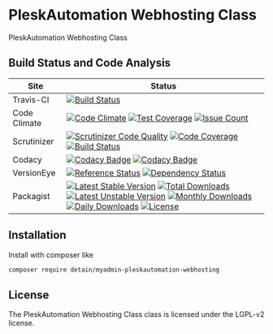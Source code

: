 # PleskAutomation Webhosting Class

PleskAutomation Webhosting Class

## Build Status and Code Analysis

Site          | Status
--------------|---------------------------
Travis-CI     | [![Build Status](https://travis-ci.org/detain/myadmin-pleskautomation-webhosting.svg?branch=master)](https://travis-ci.org/detain/myadmin-pleskautomation-webhosting)
Code Climate  | [![Code Climate](https://codeclimate.com/github/detain/myadmin-pleskautomation-webhosting/badges/gpa.svg)](https://codeclimate.com/github/detain/myadmin-pleskautomation-webhosting) [![Test Coverage](https://codeclimate.com/github/detain/myadmin-pleskautomation-webhosting/badges/coverage.svg)](https://codeclimate.com/github/detain/myadmin-pleskautomation-webhosting/coverage) [![Issue Count](https://codeclimate.com/github/detain/myadmin-pleskautomation-webhosting/badges/issue_count.svg)](https://codeclimate.com/github/detain/myadmin-pleskautomation-webhosting)
Scrutinizer   | [![Scrutinizer Code Quality](https://scrutinizer-ci.com/g/myadmin-plugins/myadmin-pleskautomation-webhosting/badges/quality-score.png?b=master)](https://scrutinizer-ci.com/g/myadmin-plugins/myadmin-pleskautomation-webhosting/?branch=master) [![Code Coverage](https://scrutinizer-ci.com/g/myadmin-plugins/myadmin-pleskautomation-webhosting/badges/coverage.png?b=master)](https://scrutinizer-ci.com/g/myadmin-plugins/myadmin-pleskautomation-webhosting/?branch=master) [![Build Status](https://scrutinizer-ci.com/g/myadmin-plugins/myadmin-pleskautomation-webhosting/badges/build.png?b=master)](https://scrutinizer-ci.com/g/myadmin-plugins/myadmin-pleskautomation-webhosting/build-status/master)
Codacy        | [![Codacy Badge](https://api.codacy.com/project/badge/Grade/226251fc068f4fd5b4b4ef9a40011d06)](https://www.codacy.com/app/detain/myadmin-pleskautomation-webhosting) [![Codacy Badge](https://api.codacy.com/project/badge/Coverage/25fa74eb74c947bf969602fcfe87e349)](https://www.codacy.com/app/detain/myadmin-pleskautomation-webhosting?utm_source=github.com&utm_medium=referral&utm_content=detain/myadmin-pleskautomation-webhosting&utm_campaign=Badge_Coverage)
VersionEye    | [![Reference Status](https://www.versioneye.com/php/detain:myadmin-pleskautomation-webhosting/reference_badge.svg?style=flat)](https://www.versioneye.com/php/detain:myadmin-pleskautomation-webhosting/references) [![Dependency Status](https://www.versioneye.com/user/projects/592f7318bafc5500414dfd2a/badge.svg?style=flat-square)](https://www.versioneye.com/user/projects/592f7318bafc5500414dfd2a)
Packagist     | [![Latest Stable Version](https://poser.pugx.org/detain/myadmin-pleskautomation-webhosting/version)](https://packagist.org/packages/detain/myadmin-pleskautomation-webhosting) [![Total Downloads](https://poser.pugx.org/detain/myadmin-pleskautomation-webhosting/downloads)](https://packagist.org/packages/detain/myadmin-pleskautomation-webhosting) [![Latest Unstable Version](https://poser.pugx.org/detain/myadmin-pleskautomation-webhosting/v/unstable)](//packagist.org/packages/detain/myadmin-pleskautomation-webhosting) [![Monthly Downloads](https://poser.pugx.org/detain/myadmin-pleskautomation-webhosting/d/monthly)](https://packagist.org/packages/detain/myadmin-pleskautomation-webhosting) [![Daily Downloads](https://poser.pugx.org/detain/myadmin-pleskautomation-webhosting/d/daily)](https://packagist.org/packages/detain/myadmin-pleskautomation-webhosting) [![License](https://poser.pugx.org/detain/myadmin-pleskautomation-webhosting/license)](https://packagist.org/packages/detain/myadmin-pleskautomation-webhosting)


## Installation

Install with composer like

```sh
composer require detain/myadmin-pleskautomation-webhosting
```

## License

The PleskAutomation Webhosting Class class is licensed under the LGPL-v2 license.


